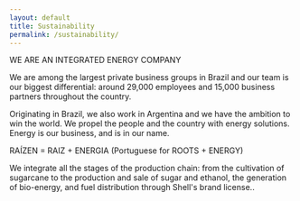 ```yaml
---
layout: default
title: Sustainability
permalink: /sustainability/
---
```


WE ARE AN INTEGRATED ENERGY COMPANY


We are among the largest private business groups in Brazil and our team is our biggest differential: around 29,000 employees and 15,000 business partners throughout the country.

 Originating in Brazil, we also work in Argentina and we have the ambition to win the world. We propel the people and the country with energy solutions. Energy is our business, and is in our name.

 

 RAÍZEN = RAIZ + ENERGIA (Portuguese for ROOTS + ENERGY) 

 

 We integrate all the stages of the production chain: from the cultivation of sugarcane to the production and sale of sugar and ethanol, the generation of bio-energy, and fuel distribution through Shell's brand license..
